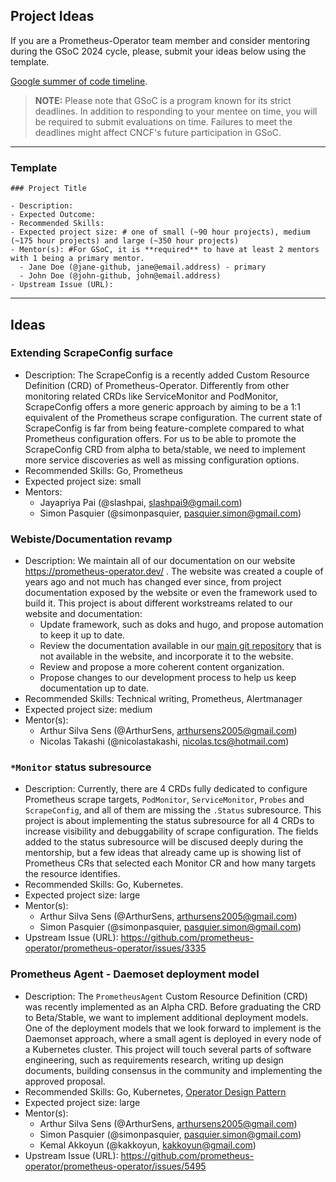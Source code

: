 ## Project Ideas

If you are a Prometheus-Operator team member and consider mentoring during the GSoC 2024 cycle, please, submit your ideas below using the template.

[Google summer of code timeline](https://developers.google.com/open-source/gsoc/timeline).

> **NOTE:** Please note that GSoC is a program known for its strict deadlines. In addition to responding to your mentee on time, you will be required to submit evaluations on time. Failures to meet the deadlines might affect CNCF's future participation in GSoC.

---

### Template

```
### Project Title

- Description:
- Expected Outcome:
- Recommended Skills:
- Expected project size: # one of small (~90 hour projects), medium (~175 hour projects) and large (~350 hour projects)
- Mentor(s): #For GSoC, it is **required** to have at least 2 mentors with 1 being a primary mentor.
  - Jane Doe (@jane-github, jane@email.address) - primary
  - John Doe (@john-github, john@email.address)
- Upstream Issue (URL):
```

---

## Ideas

### Extending ScrapeConfig surface

- Description: The ScrapeConfig is a recently added Custom Resource Definition (CRD) of Prometheus-Operator. Differently from other monitoring related CRDs like ServiceMonitor and PodMonitor, ScrapeConfig offers a more generic approach by aiming to be a 1:1 equivalent of the Prometheus scrape configuration. The current state of ScrapeConfig is far from being feature-complete compared to what Prometheus configuration offers. For us to be able to promote the ScrapeConfig CRD from alpha to beta/stable, we need to implement more service discoveries as well as missing configuration options.
- Recommended Skills: Go, Prometheus
- Expected project size: small
- Mentors:
  - Jayapriya Pai (@slashpai, slashpai9@gmail.com)
  - Simon Pasquier (@simonpasquier, pasquier.simon@gmail.com)
  
### Webiste/Documentation revamp

- Description: We maintain all of our documentation on our website https://prometheus-operator.dev/ . The website was created a couple of years ago and not much has changed ever since, from project documentation exposed by the website or even the framework used to build it. This project is about different workstreams related to our website and documentation:
  - Update framework, such as doks and hugo, and propose automation to keep it up to date.
  - Review the documentation available in our [main git repository](https://github.com/prometheus-operator/prometheus-operator/tree/main/Documentation) that is not available in the website, and incorporate it to the website.
  - Review and propose a more coherent content organization.
  - Propose changes to our development process to help us keep documentation up to date.
- Recommended Skills: Technical writing, Prometheus, Alertmanager
- Expected project size: medium
- Mentor(s):
  - Arthur Silva Sens (@ArthurSens, arthursens2005@gmail.com)
  - Nicolas Takashi (@nicolastakashi, nicolas.tcs@hotmail.com)

### `*Monitor` status subresource

- Description: Currently, there are 4 CRDs fully dedicated to configure Prometheus scrape targets, `PodMonitor`, `ServiceMonitor`, `Probes` and `ScrapeConfig`, and all of them are missing the `.Status` subresource. This project is about implementing the status subresource for all 4 CRDs to increase visibility and debuggability of scrape configuration. The fields added to the status subresource will be discused deeply during the mentorship, but a few ideas that already came up is showing list of Prometheus CRs that selected each Monitor CR and how many targets the resource identifies.
- Recommended Skills: Go, Kubernetes.
- Expected project size: large
- Mentor(s): 
  - Arthur Silva Sens (@ArthurSens, arthursens2005@gmail.com)
  - Simon Pasquier (@simonpasquier, pasquier.simon@gmail.com)
- Upstream Issue (URL): https://github.com/prometheus-operator/prometheus-operator/issues/3335

### Prometheus Agent - Daemoset deployment model

- Description: The `PrometheusAgent` Custom Resource Definition (CRD) was recently implemented as an Alpha CRD. Before graduating the CRD to Beta/Stable, we want to implement additional deployment models. One of the deployment models that we look forward to implement is the Daemonset approach, where a small agent is deployed in every node of a Kubernetes cluster. This project will touch several parts of software engineering, such as requirements research, writing up design documents, building consensus in the community and implementing the approved proposal.
- Recommended Skills: Go, Kubernetes, [Operator Design Pattern](https://github.com/cncf/tag-app-delivery/blob/main/operator-whitepaper/v1/Operator-WhitePaper_v1-0.md#foundation)
- Expected project size: large
- Mentor(s):
  - Arthur Silva Sens (@ArthurSens, arthursens2005@gmail.com)
  - Simon Pasquier (@simonpasquier, pasquier.simon@gmail.com)
  - Kemal Akkoyun (@kakkoyun, kakkoyun@gmail.com)
- Upstream Issue (URL): https://github.com/prometheus-operator/prometheus-operator/issues/5495
